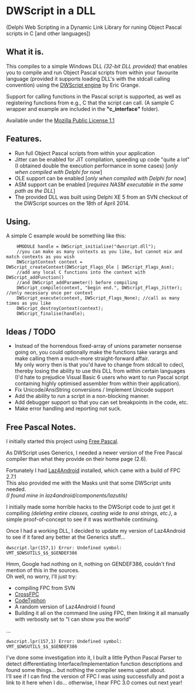 DWScript in a DLL
=================
(Delphi Web Scripting in a Dynamic Link Library for runing Object Pascal scripts in C [and other languages])

What it is.
-----------

This compiles to a simple Windows DLL *(32-bit DLL provided)* that enables you to compile and run Object Pascal scripts from within your favourite language (provided it supports loading DLL's with the stdcall calling convention) using the [DWScript engine](http://www.delphitools.info/dwscript/) by Eric Grange.

Support for calling functions in the Pascal script is supported, as well as registering functions from e.g., C that the script can call. (A sample C wrapper and example are included in the **"c_interface"** folder).

Available under the [Mozilla Public License 1.1](http://www.mozilla.org/MPL/1.1/)

Features.
---------

- Run full Object Pascal scripts from within your application
- Jitter can be enabled for JIT compilation, speeding up code "quite a lot" (I obtained double the execution performance in some cases) [*only when compiled with Delphi for now*]
- OLE support can be enabled [*only when compiled with Delphi for now*]
- ASM support can be enabled [*requires NASM executable in the same path as the DLL*]
- The provided DLL was built using Delphi XE 5 from an SVN checkout of the DWScript sources on the 18th of April 2014.

Using.
------

A simple C example would be something like this:

        HMODULE handle = DWScript_initialise("dwscript.dll");  
        //you can make as many contexts as you like, but cannot mix and match contexts as you wish
        DWScriptContext context = DWScript_createContext(DWScript_Flags_Ole | DWScript_Flags_Asm);
        //add any local C functions into the context with DWScript_addFunction()
        //and DWScript_addParameter() before compiling
        DWScript_compile(context, "begin end.", DWScript_Flags_Jitter); //only necessary once per context
        DWScript_execute(context, DWScript_Flags_None); //call as many times as you like
        DWScript_destroyContext(context);
        DWScript_finalise(handle);
 

Ideas / TODO
-----

- Instead of the horrendous fixed-array of unions parameter nonsense going on, you could optionally make the functions take varargs and make calling them a much-more straight-forward affair.  
My only worry then is that you'd have to change from stdcall to cdecl, thereby losing the ability to use this DLL from within certain languages (I'd hate to prejudice Visual Basic 6 users who want to run Pascal script containing highly optimised assembler from within their application).
- Fix Unicode/AnsiString conversions  /  Implement Unicode support
- Add the ability to run a script in a non-blocking manner.
- Add debugger support so that you can set breakpoints in the code, etc.
- Make error handling and reporting not suck.

Free Pascal Notes.
------------------

I initially started this project using [Free Pascal](http://www.freepascal.org/).

As DWScript uses Generics, I needed a newer version of the Free Pascal compiler than what they provide on their home page (2.6).

Fortunately I had [Laz4Android](http://sourceforge.net/projects/laz4android/) installed, which came with a build of FPC 2.7.1  
This also provided me with the Masks unit that some DWScript units needed.  
*(I found mine in laz4android/components/lazutils)*

I initially made some horrible hacks to the DWScript code to just get it compiling *(deleting entire classes, casting wide to ansi strings, etc.)*, a simple proof-of-concept to see if it was worthwhile continuing.

Once I had a working DLL, I decided to update my version of Laz4Android to see if it fared any better at the Generics stuff...

    dwscript.lpr(157,1) Error: Undefined symbol: VMT_$DWSUTILS_$$_$GENDEF386

Hmm, Google had nothing on it, nothing on GENDEF386, couldn't find mention of this in the sources.  
Oh well, no worry, I'll just try:
- compiling FPC from SVN
- [CrossFPC](http://www.crossfpc.com/)
- [CodeTyphon](http://www.pilotlogic.com/sitejoom/index.php/codetyphon)
- A random version of Laz4Android I found
- Building it all on the command line using FPC, then linking it all manually with verbosity set to "I can show you the world"

...

    dwscript.lpr(157,1) Error: Undefined symbol: VMT_$DWSUTILS_$$_$GENDEF386

I've done some investigation into it, I built a little Python Pascal Parser to detect differentiating Interface/Implementation function descriptions and found some things... but nothing the compiler seems upset about.  
I'll see if I can find the version of FPC I was using successfully and post a link to it here when I do... otherwise, I hear FPC 3.0 comes out next year!
